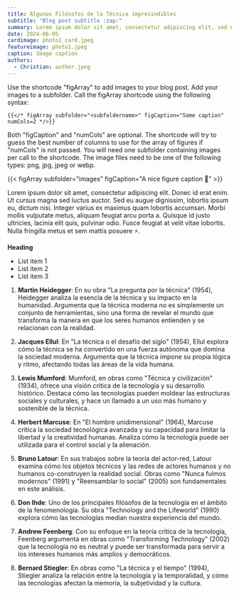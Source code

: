 ```yaml
---
title: Algunos Filósofos de la Técnica impresindibles
subtitle: "Blog post subtitle :zap:"
summary: Lorem ipsum dolor sit amet, consectetur adipiscing elit, sed do eiusmod tempor incididunt ut labore et dolore magna aliqua. Ut enim ad minim veniam, quis nostrud exercitation ullamco laboris nisi ut aliquip ex ea commodo consequat. aliqua. Ut enim ad minim veniam, quis nostrud exercitation ullamco laboris nisi ut aliquip ex ea commodo consequat.
date: 2024-06-05
cardimage: photo1_card.jpeg
featureimage: photo1.jpeg
caption: Image caption
authors:
  - Christian: author.jpeg
---
```

Use the shortcode "figArray" to add images to your blog post. Add your images to a subfolder. Call the figArray shortcode using the following syntax:

```
{{</* figArray subfolder="<subfoldername>" figCaption="Some caption" numCols=2 */>}}
```
Both "figCaption" and "numCols" are optional. The shortcode will try to guess the best number of columns to use for the array of figures if "numCols" is not passed.
You will need one subfolder containing images per call to the shortcode. The image files need to be one of the following types: png, jpg, jpeg or webp.

{{< figArray subfolder="images" figCaption="A nice figure caption :wave:" >}}

Lorem ipsum dolor sit amet, consectetur adipiscing elit. Donec id erat enim. Ut cursus magna sed luctus auctor. Sed eu augue dignissim, lobortis ipsum eu, dictum nisi. Integer varius ex maximus quam lobortis accumsan. Morbi mollis vulputate metus, aliquam feugiat arcu porta a. Quisque id justo ultricies, lacinia elit quis, pulvinar odio. Fusce feugiat at velit vitae lobortis. Nulla fringilla metus et sem mattis posuere :zap:.

**Heading**
- List item 1
- List item 2
- List item 3

1. **Martin Heidegger**: En su obra "La pregunta por la técnica" (1954), Heidegger analiza la esencia de la técnica y su impacto en la humanidad. Argumenta que la técnica moderna no es simplemente un conjunto de herramientas, sino una forma de revelar el mundo que transforma la manera en que los seres humanos entienden y se relacionan con la realidad.

2. **Jacques Ellul**: En "La técnica o el desafío del siglo" (1954), Ellul explora cómo la técnica se ha convertido en una fuerza autónoma que domina la sociedad moderna. Argumenta que la técnica impone su propia lógica y ritmo, afectando todas las áreas de la vida humana.

3. **Lewis Mumford**: Mumford, en obras como "Técnica y civilización" (1934), ofrece una visión crítica de la tecnología y su desarrollo histórico. Destaca cómo las tecnologías pueden moldear las estructuras sociales y culturales, y hace un llamado a un uso más humano y sostenible de la técnica.

4. **Herbert Marcuse**: En "El hombre unidimensional" (1964), Marcuse critica la sociedad tecnológica avanzada y su capacidad para limitar la libertad y la creatividad humanas. Analiza cómo la tecnología puede ser utilizada para el control social y la alienación.

5. **Bruno Latour**: En sus trabajos sobre la teoría del actor-red, Latour examina cómo los objetos técnicos y las redes de actores humanos y no humanos co-construyen la realidad social. Obras como "Nunca fuimos modernos" (1991) y "Reensamblar lo social" (2005) son fundamentales en este análisis.

6. **Don Ihde**: Uno de los principales filósofos de la tecnología en el ámbito de la fenomenología. Su obra "Technology and the Lifeworld" (1990) explora cómo las tecnologías median nuestra experiencia del mundo.

7. **Andrew Feenberg**: Con su enfoque en la teoría crítica de la tecnología, Feenberg argumenta en obras como "Transforming Technology" (2002) que la tecnología no es neutral y puede ser transformada para servir a los intereses humanos más amplios y democráticos.

8. **Bernard Stiegler**: En obras como "La técnica y el tiempo" (1994), Stiegler analiza la relación entre la tecnología y la temporalidad, y cómo las tecnologías afectan la memoria, la subjetividad y la cultura.
